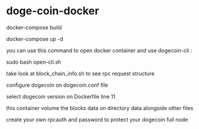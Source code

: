 # doge-coin-docker

docker-compose build

docker-compose up -d


you can use this command to open docker container and use dogecoin-cli :

sudo bash open-cli.sh 

take look at block_chain_info.sh to see rpc request structure

configure dogecoin on dogecoin.conf file 

select dogecoin version on Dockerfile line 11

this container volume the blocks data on directory data alongside other files

create your own rpcauth and password to protect your dogecoin full node


